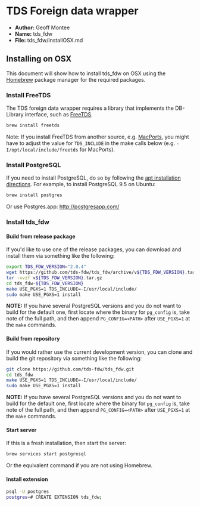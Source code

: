 # TDS Foreign data wrapper

* **Author:** Geoff Montee
* **Name:** tds_fdw
* **File:** tds_fdw/InstallOSX.md

## Installing on OSX

This document will show how to install tds_fdw on OSX using the [Homebrew](https://brew.sh/) package manager for the required packages.

### Install FreeTDS

The TDS foreign data wrapper requires a library that implements the DB-Library interface,
such as [FreeTDS](http://www.freetds.org).

```bash
brew install freetds
```

Note: If you install FreeTDS from another source, e.g. [MacPorts](https://www.macports.org), you might have to adjust the value for `TDS_INCLUDE` in the make calls below  (e.g. `-I/opt/local/include/freetds` for MacPorts).

### Install PostgreSQL

If you need to install PostgreSQL, do so by following the [apt installation directions](https://wiki.postgresql.org/wiki/Apt). For example, to install PostgreSQL 9.5 on Ubuntu:

```bash
brew install postgres
```

Or use Postgres.app: <http://postgresapp.com/>

### Install tds_fdw

#### Build from release package

If you'd like to use one of the release packages, you can download and install them via something like the following:

```bash
export TDS_FDW_VERSION="2.0.4"
wget https://github.com/tds-fdw/tds_fdw/archive/v${TDS_FDW_VERSION}.tar.gz
tar -xvzf v${TDS_FDW_VERSION}.tar.gz
cd tds_fdw-${TDS_FDW_VERSION}
make USE_PGXS=1 TDS_INCLUDE=-I/usr/local/include/
sudo make USE_PGXS=1 install
```

**NOTE:** If you have several PostgreSQL versions and you do not want to build for the default one, first locate where the binary for `pg_config` is, take note of the full path, and then append `PG_CONFIG=<PATH>` after `USE_PGXS=1` at the `make` commands.

#### Build from repository

If you would rather use the current development version, you can clone and build the git repository via something like the following:

```bash
git clone https://github.com/tds-fdw/tds_fdw.git
cd tds_fdw
make USE_PGXS=1 TDS_INCLUDE=-I/usr/local/include/
sudo make USE_PGXS=1 install
```

**NOTE:** If you have several PostgreSQL versions and you do not want to build for the default one, first locate where the binary for `pg_config` is, take note of the full path, and then append `PG_CONFIG=<PATH>` after `USE_PGXS=1` at the `make` commands.

#### Start server

If this is a fresh installation, then start the server:

```bash
brew services start postgresql
```

Or the equivalent command if you are not using Homebrew.

#### Install extension

```bash
psql -U postgres
postgres=# CREATE EXTENSION tds_fdw;
```
